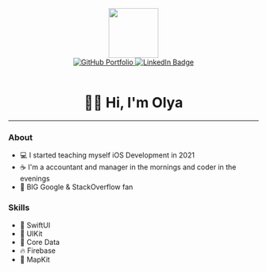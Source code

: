 
<div id="header" align="center">
  <img src="https://media.giphy.com/media/M9gbBd9nbDrOTu1Mqx/giphy.gif" width="100"/>
   
</div>

<div id="badges" align="center">
  <a href="https://github.com/bolyaolya/iOS_developer_portfolio">
    <img src="https://img.shields.io/badge/Portfolio-black?style=for-the-badge&logo=github&logoColor=white" alt="GitHub Portfolio"/>
  </a>
  <a href="https://www.linkedin.com/in/olga-boyko/">
    <img src="https://img.shields.io/badge/LinkedIn-blue?style=for-the-badge&logo=linkedin&logoColor=white" alt="LinkedIn Badge"/>
  </a>
</div>
<br>
<h1 align="center">👋🏻 Hi, I'm Olya</h1>

---

### About
- 💻 I started teaching myself iOS Development in 2021
- ☕️ I'm a accountant and manager in the mornings and coder in the evenings
- 🫶 BIG Google & StackOverflow fan 

 ### Skills
- 🎨 SwiftUI
- 📲 UIKit
- 💽 Core Data
- 🔥 Firebase
- 📍 MapKit
